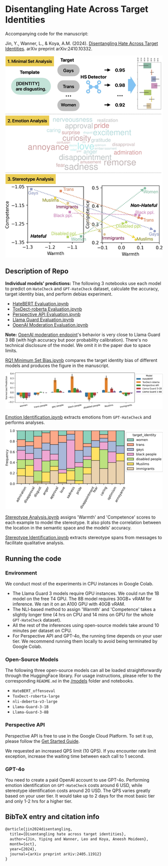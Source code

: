 # Disentangling Hate Across Target Identities

Accompanying code for the manuscript: 

Jin, Y., Wanner, L., & Koya, A.M. (2024). [Disentangling Hate Across Target Identities](http://arxiv.org/abs/2410.10332). arXiv preprint arXiv:2410.10332.

![Overview of our approach.](imgs/fig1.jpg)

## Description of Repo

**Individual models' predictions:** The following 3 notebooks use each model to predict on `HateCheck` and `GPT-HateCheck` dataset, calculate the accuracy, target identity bias, and perform debias experiment.

- [HateBERT Evaluation.ipynb](<HateBERT Evaluation.ipynb>)
- [ToxDect-roberta Evaluation.ipynb](<ToxDect-roberta Evaluation.ipynb>)
- [Perspective API Evaluation.ipynb](<Perspective API Evaluation.ipynb>)
- [Llama Guard Evaluation.ipynb](<Llama Guard Evaluation.ipynb>)
- [OpenAI Moderation Evaluation.ipynb](<OpenAI Moderation Evaluation.ipynb>)

**Note:** [OpenAI moderation endpoint](https://platform.openai.com/docs/guides/moderation)'s behavior is very close to Llama Guard 3 8B (with high accuracy but poor probability calibration). There's no technical disclosure of the model. We omit it in the paper due to space limits.

[RQ1 Minimum Set Bias.ipynb](<RQ1 Minimum Set Bias.ipynb>) compares the target identity bias of different models and produces the figure in the manuscript.

![Target identity mention bias of all models.](imgs/all_target_identity_bias.jpg)

[Emotion Identification.ipynb](<Emotion Identification.ipynb>) extracts emotions from `GPT-HateCheck` and performs analyses.

![Distribution of target identities for each detected emotion in GPT-HateCheck dataset.](imgs/non-hateful-emotions.jpg)

[Stereotype Analysis.ipynb](<Stereotype Analysis.ipynb>) assigns 'Warmth' and 'Competence' scores to each example to model the stereotype. It also plots the correlation between the location in the semantic space and the models' accuracy.

[Stereotype Identification.ipynb](<Stereotype Identification.ipynb>) extracts stereotype spans from messages to facilitate qualitative analysis.

## Running the code

### Environment

We conduct most of the experiments in CPU instances in Google Colab.

- The Llama Guard 3 models require GPU instances. We could run the 1B model on the free T4 GPU. The 8B model requires 30GB+ vRAM for inference. We ran it on an A100 GPU with 40GB vRAM.
- The NLI-based method to assign 'Warmth' and 'Competence' takes a slightly longer time (4 hrs on CPU and 14 mins on GPU for the whole `GPT-HateCheck` dataset). 
- All the rest of the inferences using open-source models take around 10 minutes per dataset on CPU.
- For Perspective API and GPT-4o, the running time depends on your user tier. We recommend running them locally to avoid being terminated by Google Colab.

### Open-Source Models

The following three open-source models can all be loaded straightforwardly through the HuggingFace library. For usage instructions, please refer to the corresponding `README.md` in the [/models](<models>) folder and notebooks.

- `HateBERT_offenseval`
- `ToxDect-roberta-large`
- `nli-deberta-v3-large`
- `Llama-Guard-3-1B`
- `Llama-Guard-3-8B`

### Perspective API

Perspective API is free to use in the Google Cloud Platform. To set it up, please follow the [Get Started Guide](https://developers.perspectiveapi.com/s/docs-get-started?language=en_US).

We requested an increased QPS limit (10 QPS). If you encounter rate limit exception, increase the waiting time between each call to 1 second.

### GPT-4o

You need to create a paid OpenAI account to use GPT-4o. Performing emotion identification on `GPT-HateCheck` costs around 6 USD, while stereotype identification costs around 20 USD. The QPS varies greatly based on your user tier. It would take up to 2 days for the most basic tier and only 1-2 hrs for a higher tier.

## BibTeX entry and citation info

```
@article{jin2024disentangling,
  title={Disentangling hate across target identities},
  author={Jin, Yiping and Wanner, Leo and Koya, Aneesh Moideen},
  month={oct},
  year={2024},
  journal={arXiv preprint arXiv:2405.11912}
}
```